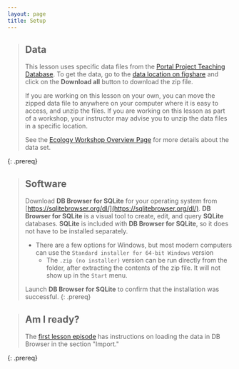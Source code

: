 ```yaml
---
layout: page
title: Setup
---
```


> ## Data
> This lesson uses specific data files from the [Portal Project Teaching Database](https://figshare.com/articles/Portal_Project_Teaching_Database/1314459). To 
> get the data, go to the [data location on figshare](https://figshare.com/articles/Portal_Project_Teaching_Database/1314459) and click on the **Download all** button to download the zip file. 
> 
> If you are working on this lesson on your own, you can move the zipped data file to 
> anywhere on your computer where it is easy to access, and unzip the files. If you 
> are working on this lesson as part of a workshop, your instructor may advise you 
> to unzip the data files in a specific location. 
> 
> See the 
> [Ecology Workshop Overview Page](https://datacarpentry.org/ecology-workshop/) for more details about the data set. 
> 
{: .prereq}


> ## Software
> 
> Download **DB Browser for SQLite** for your operating system 
> from [https://sqlitebrowser.org/dl/](https://sqlitebrowser.org/dl/). 
> **DB Browser for SQLite** is a visual tool to create, edit, and 
> query **SQLite** databases. **SQLite** is included with **DB Browser 
> for SQLite**, so it does not have to be installed separately.
> * There are a few options for Windows, but most modern computers can use the `Standard installer for 64-bit Windows` version
>   * The `.zip (no installer)` version can be run directly from the folder, after extracting the contents of the zip file. It will not show up in the `Start` menu.
> 
> Launch **DB Browser for SQLite** to confirm that the installation was successful. 
{: .prereq}

> ## Am I ready? 
> 
> The [first lesson episode](/sql-ecology-lesson/00-sql-introduction/index.html) has instructions
> on loading the data in DB Browser in the section "Import."
> 
{: .prereq}
